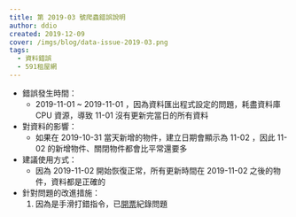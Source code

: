 ```yaml
---
title: 第 2019-03 號爬蟲錯誤說明
author: ddio
created: 2019-12-09
cover: /imgs/blog/data-issue-2019-03.png
tags:
  - 資料錯誤
  - 591租屋網
---
```


- 錯誤發生時間：
  - 2019-11-01 ~ 2019-11-01 ，因為資料匯出程式設定的問題，耗盡資料庫 CPU 資源，導致 11-01 沒有更新完當日的所有資料
- 對資料的影響：
  - 如果在 2019-10-31 當天新增的物件，建立日期會顯示為 11-02 ，因此 11-02 的新增物件、關閉物件都會比平常還要多
- 建議使用方式：
  - 因為 2019-11-02 開始恢復正常，所有更新時間在 2019-11-02 之後的物件，資料都是正確的
- 針對問題的改進措施：
  1. 因為是手滑打錯指令，已[開票](https://github.com/g0v/tw-rental-house-data/issues/47)紀錄問題
